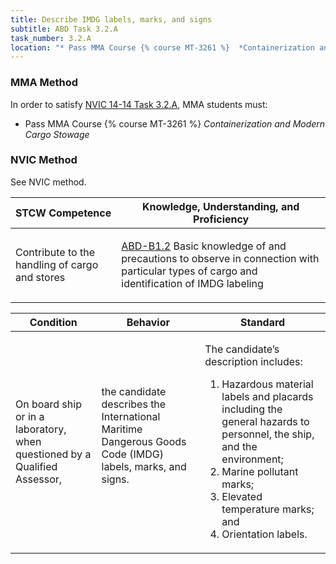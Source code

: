 ```yaml
---
title: Describe IMDG labels, marks, and signs
subtitle: ABD Task 3.2.A 
task_number: 3.2.A
location: "* Pass MMA Course {% course MT-3261 %}  *Containerization and Modern Cargo Stowage*" 
---
```



### MMA Method

In order to satisfy  [NVIC 14-14  Task  3.2.A]({{site.baseurl}}/assets/images/nvic-14-14.pdf), MMA students must:

* Pass MMA Course {% course MT-3261 %}  *Containerization and Modern Cargo Stowage*


### NVIC Method

<a onclick="togglevisibility('nvic_methods')" >See NVIC method.</a>

<div id='nvic_methods' class='hide'>

<table>
<thead>
<tr>
<th class='forty'> STCW Competence </th>
<th class='sixty'> Knowledge, Understanding, and Proficiency </th>
</tr>
</thead>




<tbody>
<tr><td markdown='1'>

Contribute to the handling of cargo and stores

</td><td markdown='1'>

[ABD-B1.2](../../tables/25.html#ABD-B1.2) Basic knowledge of and precautions to observe in connection with particular types of cargo and identification of IMDG labeling

</td></tr>


</tbody>
</table>


<table>
<thead>
<tr><th class='twenty'>  Condition </th><th class='twenty'> Behavior </th><th  class='sixty'>Standard </th></tr>
</thead>
<tbody >



<tr><td markdown='1'>

On board ship or in a laboratory, when questioned by a Qualified Assessor,

</td><td markdown='1'>

the candidate describes the International Maritime Dangerous Goods Code (IMDG) labels, marks, and signs.

<br>

<div class="tooltip">
<span class="tooltiptext">
</span>
</div>


</td><td markdown='1'>

The candidate’s description includes:

1. Hazardous material labels and placards including the general hazards to personnel, the ship, and the environment;
2. Marine pollutant marks;
3. Elevated temperature marks; and
4. Orientation labels. 

</td></tr>
</tbody>
</table>
</div>
